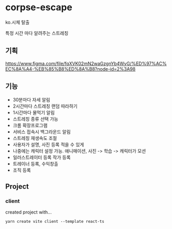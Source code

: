 # corpse-escape
ko.시체 탈출 

특정 시간 마다 알려주는 스트레칭

## 기획
https://www.figma.com/file/fqXVK02mN2waGzgnYb4WyG/%ED%97%AC%EC%8A%A4-%EB%85%B8%ED%8A%B8?node-id=2%3A98

## 기능 
- 30분마다 자세 알림
- 2시간마다 스트레칭 랜덤 따라하기
- 1시간마다 물먹기 알림
- 스트레칭 종류 선택 가능
- 크롬 확장프로그램
- 서비스 접속시 백그라운드 알림
- 스트레칭 재생속도 조절
- 사용자가 설명, 사진 등록  적을 수 있게 
- 나중에는 캐릭터 설정 가능. 애니매이션, 사진 -> 학습 -> 캐릭터가 모션 
- 일러스트레이터 등록 작가 등록
- 트레이너 등록, 수익창출 
- 조직 등록 

## Project

### client 
created project with...
```shell
yarn create vite client --template react-ts
```
